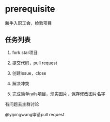 prerequisite
============

新手入职工会，检验项目

## 任务列表

1. fork star项目

2. 提交代码，pull request

3. 创建issue，close

4. 解决冲突

5. 完成简单rails项目，现实图片，保存修改图片名字

有问题去主群讨论

@yipingwang申请pull request
